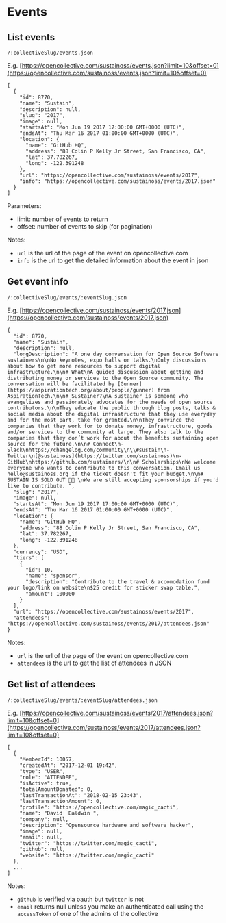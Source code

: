 # Events

## List events

`/:collectiveSlug/events.json`

E.g. [https://opencollective.com/sustainoss/events.json?limit=10&offset=0](https://opencollective.com/sustainoss/events.json?limit=10&offset=0)

```text
[
  {
    "id": 8770,
    "name": "Sustain",
    "description": null,
    "slug": "2017",
    "image": null,
    "startsAt": "Mon Jun 19 2017 17:00:00 GMT+0000 (UTC)",
    "endsAt": "Thu Mar 16 2017 01:00:00 GMT+0000 (UTC)",
    "location": {
      "name": "GitHub HQ",
      "address": "88 Colin P Kelly Jr Street, San Francisco, CA",
      "lat": 37.782267,
      "long": -122.391248
    },
    "url": "https://opencollective.com/sustainoss/events/2017",
    "info": "https://opencollective.com/sustainoss/events/2017.json"
  }
]
```

Parameters:

* limit: number of events to return
* offset: number of events to skip \(for pagination\)

Notes:

* `url` is the url of the page of the event on opencollective.com
* `info` is the url to get the detailed information about the event in json

## Get event info <a id="get-info"></a>

`/:collectiveSlug/events/:eventSlug.json`

E.g. [https://opencollective.com/sustainoss/events/2017.json](https://opencollective.com/sustainoss/events/2017.json)

```text
{
  "id": 8770,
  "name": "Sustain",
  "description": null,
  "longDescription": "A one day conversation for Open Source Software sustainers\n\nNo keynotes, expo halls or talks.\nOnly discussions about how to get more resources to support digital infrastructure.\n\n# What\nA guided discussion about getting and distributing money or services to the Open Source community. The conversation will be facilitated by [Gunner](https://aspirationtech.org/about/people/gunner) from AspirationTech.\n\n# Sustainer?\nA sustainer is someone who evangelizes and passionately advocates for the needs of open source contributors.\n\nThey educate the public through blog posts, talks & social media about the digital infrastructure that they use everyday and for the most part, take for granted.\n\nThey convince the companies that they work for to donate money, infrastructure, goods and/or services to the community at large. They also talk to the companies that they don’t work for about the benefits sustaining open source for the future.\n\n# Connect\n- Slack\nhttps://changelog.com/community\n\\#sustain\n- Twitter\n[@sustainoss](https://twitter.com/sustainoss)\n- GitHub\nhttps://github.com/sustainers/\n\n# Scholarships\nWe welcome everyone who wants to contribute to this conversation. Email us hello@sustainoss.org if the ticket doesn't fit your budget.\n\n# SUSTAIN IS SOLD OUT 🎉🎉 \nWe are still accepting sponsorships if you'd like to contribute. ",
  "slug": "2017",
  "image": null,
  "startsAt": "Mon Jun 19 2017 17:00:00 GMT+0000 (UTC)",
  "endsAt": "Thu Mar 16 2017 01:00:00 GMT+0000 (UTC)",
  "location": {
    "name": "GitHub HQ",
    "address": "88 Colin P Kelly Jr Street, San Francisco, CA",
    "lat": 37.782267,
    "long": -122.391248
  },
  "currency": "USD",
  "tiers": [
    {
      "id": 10,
      "name": "sponsor",
      "description": "Contribute to the travel & accomodation fund your logo/link on website\n$25 credit for sticker swap table.",
      "amount": 100000
    }
  ],
  "url": "https://opencollective.com/sustainoss/events/2017",
  "attendees": "https://opencollective.com/sustainoss/events/2017/attendees.json"
}
```

Notes:

* `url` is the url of the page of the event on opencollective.com
* `attendees` is the url to get the list of attendees in JSON

## Get list of attendees <a id="get-list-of-attendees"></a>

`/:collectiveSlug/events/:eventSlug/attendees.json`

E.g. [https://opencollective.com/sustainoss/events/2017/attendees.json?limit=10&offset=0](https://opencollective.com/sustainoss/events/2017/attendees.json?limit=10&offset=0)

```text
[
  {
    "MemberId": 10057,
    "createdAt": "2017-12-01 19:42",
    "type": "USER",
    "role": "ATTENDEE",
    "isActive": true,
    "totalAmountDonated": 0,
    "lastTransactionAt": "2018-02-15 23:43",
    "lastTransactionAmount": 0,
    "profile": "https://opencollective.com/magic_cacti",
    "name": "David  Baldwin ",
    "company": null,
    "description": "Opensource hardware and software hacker",
    "image": null,
    "email": null,
    "twitter": "https://twitter.com/magic_cacti",
    "github": null,
    "website": "https://twitter.com/magic_cacti"
  },
  ...
]
```

Notes:

* `github` is verified via oauth but `twitter` is not
* `email` returns null unless you make an authenticated call using the `accessToken` of one of the admins of the collective

